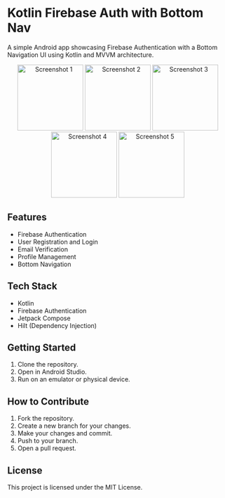 # Kotlin Firebase Auth with Bottom Nav

A simple Android app showcasing Firebase Authentication with a Bottom Navigation UI using Kotlin and MVVM architecture.
<p align="center">
  <img src="https://github.com/fahad0samara/kotlin-auth-fierbase-Bottom-navigation/assets/90055525/0dbbc216-c156-40ec-93cf-6251c361fa8b" alt="Screenshot 1" width="150"/>
  <img src="https://github.com/fahad0samara/kotlin-auth-fierbase-Bottom-navigation/assets/90055525/a99a87b8-7a82-4511-8eef-16dbe2c2adff" alt="Screenshot 2" width="150"/>
  <img src="https://github.com/fahad0samara/kotlin-auth-fierbase-Bottom-navigation/assets/90055525/235c462a-a3e9-41ee-8fcf-77ce2e0931f4" alt="Screenshot 3" width="150"/>
  <img src="https://github.com/fahad0samara/kotlin-auth-fierbase-Bottom-navigation/assets/90055525/452ec9f4-780d-4e73-981b-238b201511ed" alt="Screenshot 4" width="150"/>
  <img src="https://github.com/fahad0samara/kotlin-auth-fierbase-Bottom-navigation/assets/90055525/28dc126c-d5af-48fc-90b1-8195759daebb" alt="Screenshot 5" width="150"/>
</p>



## Features

- Firebase Authentication
- User Registration and Login
- Email Verification
- Profile Management
- Bottom Navigation

## Tech Stack

- Kotlin
- Firebase Authentication
- Jetpack Compose
- Hilt (Dependency Injection)

## Getting Started

1. Clone the repository.
2. Open in Android Studio.
3. Run on an emulator or physical device.

## How to Contribute

1. Fork the repository.
2. Create a new branch for your changes.
3. Make your changes and commit.
4. Push to your branch.
5. Open a pull request.

## License

This project is licensed under the MIT License.
